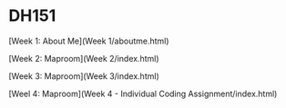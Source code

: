 # DH151 
[Week 1: About Me](Week 1/aboutme.html)

[Week 2: Maproom](Week 2/index.html)

[Week 3: Maproom](Week 3/index.html)

[Weel 4: Maproom](Week 4 - Individual Coding Assignment/index.html)

